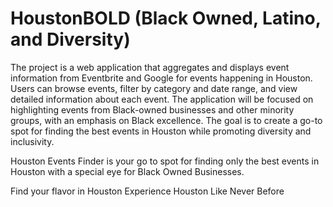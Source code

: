 # HoustonBOLD (Black Owned, Latino, and Diversity)

The project is a web application that aggregates and displays event information from Eventbrite and Google for events happening in Houston. Users can browse events, filter by category and date range, and view detailed information about each event. The application will be focused on highlighting events from Black-owned businesses and other minority groups, with an emphasis on Black excellence. The goal is to create a go-to spot for finding the best events in Houston while promoting diversity and inclusivity.

Houston Events Finder is your go to spot for finding only the best events in Houston with a special eye for Black Owned Businesses. 


Find your flavor in Houston
Experience Houston Like Never Before



